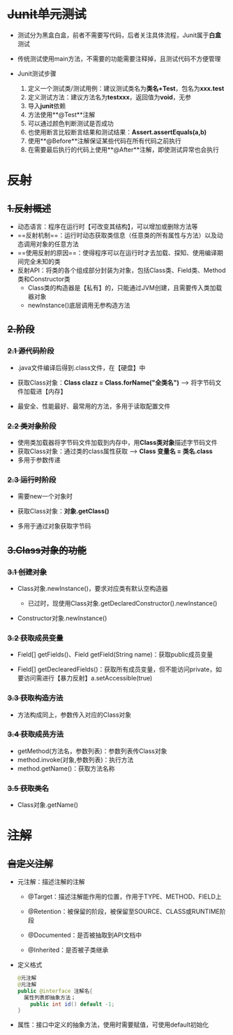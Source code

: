 # ~~Junit单元测试~~

- 测试分为黑盒白盒，前者不需要写代码，后者关注具体流程，Junit属于**白盒**测试


- 传统测试使用main方法，不需要的功能需要注释掉，且测试代码不方便管理
- Junit测试步骤
  1. 定义一个测试类/测试用例：建议测试类名为**类名+Test**，包名为**xxx.test**
  2. 定义测试方法：建议方法名为**testxxx**，返回值为**void**，无参
  3. 导入**junit**依赖
  4. 方法使用**@Test**注解
  5. 可以通过颜色判断测试是否成功
  6. 也使用断言比较断言结果和测试结果：**Assert.assertEquals(a,b)**
  7. 使用**@Before**注解保证某些代码在所有代码之前执行
  8. 在需要最后执行的代码上使用**@After**注解，即使测试异常也会执行



# ~~反射~~

## ~~1.反射概述~~

- 动态语言：程序在运行时【可改变其结构】，可以增加或删除方法等
- ==反射机制==：运行时动态获取类信息（任意类的所有属性与方法）以及动态调用对象的任意方法
- ==使用反射的原因==：使得程序可以在运行时才去加载、探知、使用编译期间完全未知的类
- 反射API：将类的各个组成部分封装为对象，包括Class类、Field类、Method类和Constructor类
  - Class类的构造器是【私有】的，只能通过JVM创建，且需要传入类加载器对象
  - newInstance()底层调用无参构造方法

## ~~2.阶段~~


### ~~2.1 源代码阶段~~

- .java文件编译后得到.class文件，在【硬盘】中

- 获取Class对象：**Class clazz = Class.forName("全类名")** --> 将字节码文件加载进【内存】
- 最安全、性能最好、最常用的方法，多用于读取配置文件

### ~~2.2 **类对象阶段**~~

- 使用类加载器将字节码文件加载到内存中，用**Class类对象**描述字节码文件
- 获取Class对象：通过类的class属性获取 --> **Class 变量名 = 类名.class**
- 多用于参数传递

### ~~2.3 运行时阶段~~

- 需要new一个对象时

- 获取Class对象：**对象.getClass()**
- 多用于通过对象获取字节码

## ~~3.Class对象的功能~~

### ~~3.1 创建对象~~

- Class对象.newInstance()，要求对应类有默认空构造器
  - 已过时，现使用Class对象.getDeclaredConstructor().newInstance()

- Constructor对象.newInstance()

### ~~3.2 获取成员变量~~

- Field[] getFields()、Field getField(String name)：获取public成员变量


- Field[] getDeclearedFields()：获取所有成员变量，但不能访问private，如要访问需进行【暴力反射】a.setAccessible(true)
  

### ~~3.3 获取构造方法~~

- 方法构成同上，参数传入对应的Class对象


### ~~3.4 获取成员方法~~

- getMethod(方法名，参数列表)：参数列表传Class对象
- method.invoke(对象,参数列表)：执行方法
- method.getName()：获取方法名称

### ~~3.5 获取类名~~

- Class对象.getName()



# ~~注解~~


## ~~自定义注解~~

- 元注解：描述注解的注解

  - @Target：描述注解能作用的位置，作用于TYPE、METHOD、FIELD上

  - @Retention：被保留的阶段，被保留至SOURCE、CLASS或RUNTIME阶段
  - @Documented：是否被抽取到API文档中
  - @Inherited：是否被子类继承
  
- 定义格式

  ```java
  @元注解
  @元注解
  public @interface 注解名{
  	属性列表即抽象方法；
      public int id() default -1;
  }
  ```
  
- 属性：接口中定义的抽象方法，使用时需要赋值，可使用default初始化
